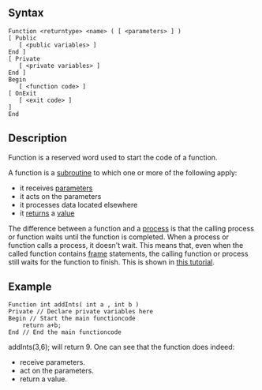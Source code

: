 Syntax
------

```pixtudio-syntax
Function <returntype> <name> ( [ <parameters> ] )
[ Public
   [ <public variables> ]
End ]
[ Private
   [ <private variables> ]
End ]
Begin
   [ <function code> ]
[ OnExit
   [ <exit code> ]
]
End
```

Description
-----------

Function is a reserved word used to start the code of a function.

A function is a [subroutine](#subroutine) to which one or more
of the following apply:

-   it receives [parameters](#parameter)
-   it acts on the parameters
-   it processes data located elsewhere
-   it [returns](#return) a [value](#value)

The difference between a function and a [process](#process) is
that the calling process or function waits until the function is
completed. When a process or function calls a process, it doesn't wait.
This means that, even when the called function contains
[frame](#frame) statements, the calling function or process
still waits for the function to finish. This is shown in [this
tutorial](Tutorial:#Textinput).

Example
-------

    Function int addInts( int a , int b )
    Private // Declare private variables here
    Begin // Start the main functioncode
        return a+b;
    End // End the main functioncode

addInts(3,6); will return 9. One can see that the function does indeed:

-   receive parameters.
-   act on the parameters.
-   return a value.
